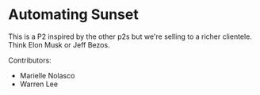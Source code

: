 # Automating Sunset

This is a P2 inspired by the other p2s but we're selling to a richer clientele. Think Elon Musk or Jeff Bezos.

Contributors:
- Marielle Nolasco
- Warren Lee


